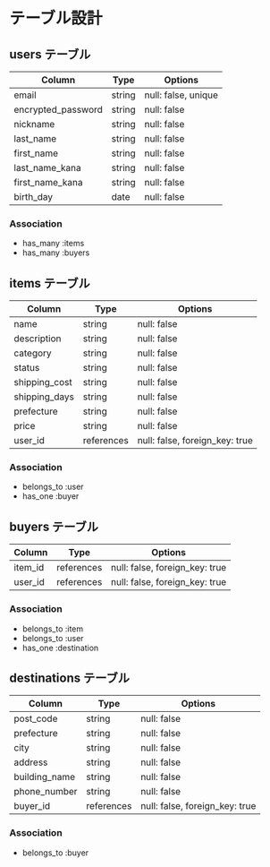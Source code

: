 # テーブル設計

## users テーブル

| Column             | Type   | Options     |
| ------------------ | ------ | ----------- |
| email              | string | null: false, unique|
| encrypted_password | string | null: false |
| nickname           | string | null: false |
| last_name          | string | null: false |
| first_name         | string | null: false |
| last_name_kana     | string | null: false |
| first_name_kana    | string | null: false |
| birth_day          |  date  | null: false |

### Association

- has_many :items
- has_many :buyers


## items テーブル

| Column | Type   | Options     |
| ------ | ------ | ----------- |
| name          | string | null: false |
| description   | string | null: false |
| category      | string | null: false |
| status        | string | null: false |
| shipping_cost | string | null: false |
| shipping_days | string | null: false |
| prefecture    | string | null: false |
| price         | string | null: false |
| user_id       | references | null: false, foreign_key: true |

### Association

- belongs_to :user
- has_one :buyer


## buyers テーブル

| Column    | Type       | Options                        |
| ------    | ---------- | ------------------------------ |
| item_id  | references | null: false, foreign_key: true |
| user_id   | references | null: false, foreign_key: true |

### Association

- belongs_to :item
- belongs_to :user
- has_one :destination


## destinations テーブル

| Column    | Type       | Options                        |
| ------    | ---------- | ------------------------------ |
| post_code     | string | null: false                    |
| prefecture    | string | null: false                    |
| city          | string | null: false                    |
| address       | string | null: false                    |
| building_name | string | null: false                    |
| phone_number  | string | null: false                    |
| buyer_id      | references | null: false, foreign_key: true |

### Association

- belongs_to :buyer